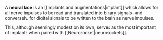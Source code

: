 A **neural lace** is an [[Implants and augmentations|implant]] which allows for all nerve impulses to be read and translated into binary signals- and conversely, for digital signals to be written to the brain as nerve impulses.

This, although seemingly modest on its own, serves as the most important of implants when paired with [[Neurosocket|neurosockets]].
